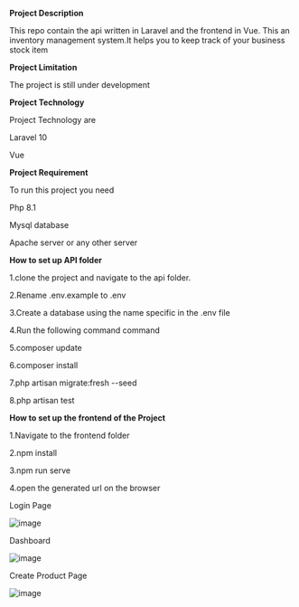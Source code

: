 
**Project Description**

This repo contain the api written in Laravel and the frontend in Vue. This an inventory management system.It helps you to keep track of your business stock item

**Project Limitation**

The project is still under development

**Project Technology**

Project Technology are

Laravel 10

Vue

**Project Requirement**

To run this project you need

Php 8.1

Mysql database

Apache server or any other server

**How to set up API folder**


1.clone the project and navigate to the api folder.

2.Rename .env.example to .env

3.Create a database using the name specific in the .env file

4.Run the following command command

5.composer update

6.composer install

7.php artisan migrate:fresh --seed

8.php artisan test

**How to set up the frontend of the Project**

1.Navigate to the frontend folder

2.npm install

3.npm run serve

4.open the generated url on the browser


Login Page



![image](https://github.com/eaimiesylv/productList/assets/50324524/0810f958-a0f0-4f50-9416-a109b4febd81)


Dashboard


![image](https://github.com/eaimiesylv/productList/assets/50324524/e0380bff-745a-4902-ac57-2c0f302bf930)

Create Product Page

![image](https://github.com/eaimiesylv/productList/assets/50324524/141b665d-2f77-44f4-b320-647a0ae36c7e)















